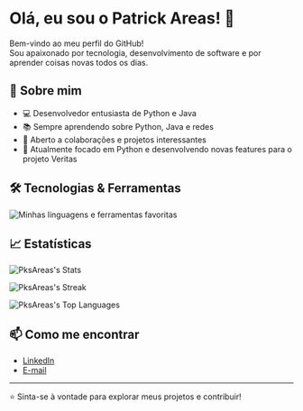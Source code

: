 # Olá, eu sou o Patrick Areas! 👋

Bem-vindo ao meu perfil do GitHub!  
Sou apaixonado por tecnologia, desenvolvimento de software e por aprender coisas novas todos os dias.

## 🚀 Sobre mim

- 💻 Desenvolvedor entusiasta de Python e Java
- 📚 Sempre aprendendo sobre Python, Java e redes
- 🤝 Aberto a colaborações e projetos interessantes
- 🌱 Atualmente focado em Python e desenvolvendo novas features para o projeto Veritas

## 🛠️ Tecnologias & Ferramentas

![Minhas linguagens e ferramentas favoritas](https://skillicons.dev/icons?i=github,git,python,java,linux,windows,vscode)

## 📈 Estatísticas

![PksAreas's Stats](https://github-readme-stats.vercel.app/api?username=PksAreas&theme=dracula&show_icons=true&hide_border=true&count_private=false)

![PksAreas's Streak](https://github-readme-streak-stats.herokuapp.com/?user=PksAreas&theme=dracula&hide_border=true)

![PksAreas's Top Languages](https://github-readme-stats.vercel.app/api/top-langs/?username=PksAreas&theme=dracula&show_icons=true&hide_border=true&layout=compact)

## 📫 Como me encontrar

- [LinkedIn](https://linkedin.com/in/patrick-areas/)  
- [E-mail](mailto:patrick.areas2@gmail.com)  

---

⭐️ Sinta-se à vontade para explorar meus projetos e contribuir!